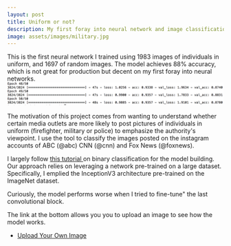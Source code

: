 ```yaml
---
layout: post
title: Uniform or not? 
description: My first foray into neural network and image classification 
image: assets/images/military.jpg
---
```


This is the first neural network I trained using 1983 images of individuals in uniform, and 1697 of random images. The model achieves 88% accuracy, which is not great for production but decent on my first foray into neural networks. 
<img src="assets/images/model_performance.png">

The motivation of this project comes from wanting to understand whether certain media outlets are more likely to post pictures of individuals in uniform (firefighter, military or police) to emphasize the authority's viewpoint. I use the tool to classify the images posted on the instagram accounts of ABC (@abc) CNN (@cnn) and  Fox News (@foxnews). 

I largely follow  <a href = "https://blog.keras.io/building-powerful-image-classification-models-using-very-little-data.html">this tutorial </a> on binary classification for the model building. Our approach relies on leveraging a network pre-trained on a large dataset. Specifically, I emplied the  InceptionV3 architecture
pre-trained on the ImageNet dataset. 


Curiously, the model performs worse when I tried to fine-tune" the last convolutional block. 

The link at the bottom allows you  you to upload an image to see how the model works.

<ul class="actions">
					<li><a href="https://onyilam.github.io/upload_image.html" class="button">Upload Your Own Image</a></li>
			</ul>

